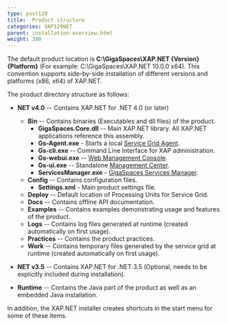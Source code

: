 ```yaml
---
type: post120
title:  Product structure
categories: XAP120NET
parent: installation-overview.html
weight: 300
---
```


The default product location is **C:\GigaSpaces\XAP.NET \{Version\} \{Platform\}** (For example: C:\GigaSpaces\XAP.NET 10.0.0 x64). This convention supports side-by-side installation of different versions and platforms (x86, x64) of XAP.NET.

The product directory structure as follows:

- **NET v4.0** -- Contains XAP.NET for .NET 4.0 (or later)
    - **Bin** -- Contains binaries (Executables and dll files) of the product.
        - **GigaSpaces.Core.dll** -- Main XAP.NET library. All XAP.NET applications reference this assembly.
        - **Gs-Agent.exe** - Starts a local [Service Grid Agent]({{%currentadmurl%}}/the-runtime-environment.html).
        - **Gs-cli.exe** -- Command Line Interface for XAP administration.
        - **Gs-webui.exe** -- [Web Management Console]({{%currentadmurl%}}/web-management-console.html).
        - **Gs-ui.exe** -- Standalone [Management Center]({{%currentadmurl%}}/gigaspaces-management-center.html).
        - **ServicesManager.exe** - [GigaSpaces Services Manager](./gigaspaces-services-manager.html).
    - **Config** -- Contains configuration files.
        - **Settings.xml** - Main product settings file.
    - **Deploy** -- Default location of Processing Units for Service Grid.
    - **Docs** -- Contains offline API documentation.
    - **Examples** -- Contains examples demonstrating usage and features of the product.
    - **Logs** -- Contains log files generated at runtime (created automatically on first usage).
    - **Practices** -- Contains the product practices.
    - **Work** -- Contains temporary files generated by the service grid at runtime (created automatically on first usage).

- **NET v3.5** -- Contains XAP.NET for .NET 3.5 (Optional, needs to be explicitly included during installation). 
- **Runtime** -- Contains the Java part of the product as well as an embedded Java installation.

In addition, the XAP.NET installer creates shortcuts in the start menu for some of these items.
